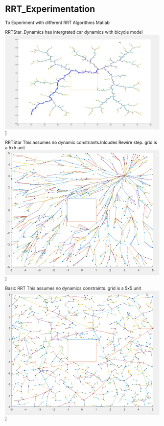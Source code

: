 # RRT_Experimentation
To Experiment with different RRT Algorithms Matlab

RRTStar_Dynamics has intergrated car dynamics with bicycle model
![Sample output from the Program](https://github.com/mhathiyari/RRT_Experimentation/blob/master/RRT%20basic_dynamics.png)]


RRTStar
This assumes no dynamic constriants.Inlcudes Rewire step. 
grid is a 5x5 unit
![Sample output from the Program](https://github.com/mhathiyari/RRT_Experimentation/blob/master/RRT_Star_basic.png)]


Basic RRT 
This assumes no dynamics constraints.
grid is a 5x5 unit
![Sample output from the Program](https://github.com/mhathiyari/RRT_Experimentation/blob/master/RRT_basic.png)]
